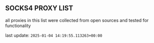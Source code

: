 ## SOCKS4 PROXY LIST

all proxies in this list were collected from open sources and tested for functionality

last update: `2025-01-04 14:19:55.113263+00:00`